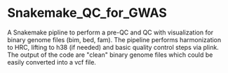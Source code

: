 # Snakemake_QC_for_GWAS

A Snakemake pipline to perform a pre-QC and QC with visualization for binary genome files (bim, bed, fam).
The pipeline performs harmonization to HRC, lifting to h38 (if needed) and basic quality control steps via plink. 
The output of the code are "clean" binary genome files which could be easily converted into a vcf file.
